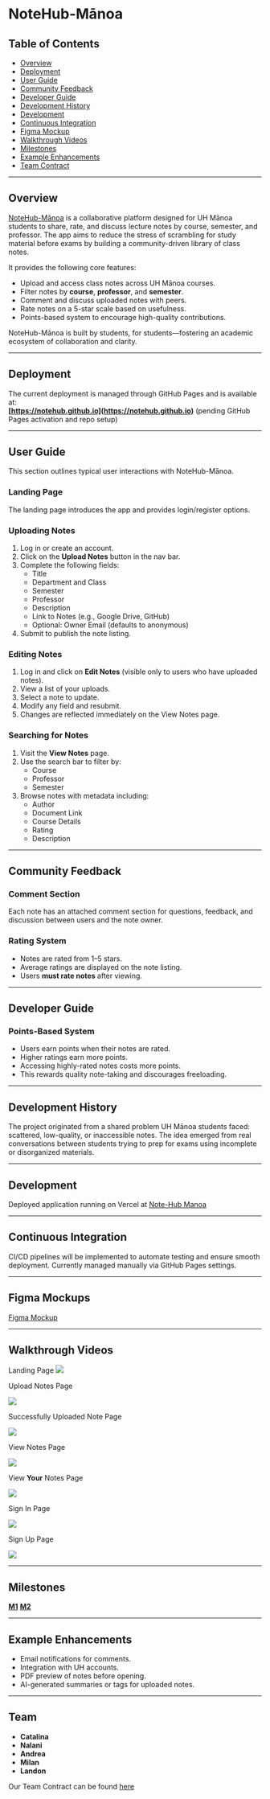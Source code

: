 # NoteHub-Mānoa

## Table of Contents

* [Overview](#overview)
* [Deployment](#deployment)
* [User Guide](#user-guide)
* [Community Feedback](#community-feedback)
* [Developer Guide](#developer-guide)
* [Development History](#development-history)
* [Development](#development)
* [Continuous Integration](#continuous-integration)
* [Figma Mockup](#figma-mockups)
* [Walkthrough Videos](#walkthrough-videos)
* [Milestones](#milestones)
* [Example Enhancements](#example-enhancements)
* [Team Contract](https://docs.google.com/document/d/1IHEfQtw1nb9-c-XlJGUT-TiZKemAvDFH050V7u3n5Wg/edit?tab=t.0)

---

## Overview

[NoteHub-Mānoa](https://github.com/web-warriors-hub/web-warriors-hub.github.io) is a collaborative platform designed for UH Mānoa students to share, rate, and discuss lecture notes by course, semester, and professor. The app aims to reduce the stress of scrambling for study material before exams by building a community-driven library of class notes.

It provides the following core features:

* Upload and access class notes across UH Mānoa courses.
* Filter notes by **course**, **professor**, and **semester**.
* Comment and discuss uploaded notes with peers.
* Rate notes on a 5-star scale based on usefulness.
* Points-based system to encourage high-quality contributions.

NoteHub-Mānoa is built by students, for students—fostering an academic ecosystem of collaboration and clarity.

---

## Deployment

The current deployment is managed through GitHub Pages and is available at:  
**[https://notehub.github.io](https://notehub.github.io)** (pending GitHub Pages activation and repo setup)

---

## User Guide

This section outlines typical user interactions with NoteHub-Mānoa.

### Landing Page

The landing page introduces the app and provides login/register options.

### Uploading Notes

1. Log in or create an account.
2. Click on the **Upload Notes** button in the nav bar.
3. Complete the following fields:
   - Title
   - Department and Class
   - Semester
   - Professor
   - Description
   - Link to Notes (e.g., Google Drive, GitHub)
   - Optional: Owner Email (defaults to anonymous)
4. Submit to publish the note listing.

### Editing Notes

1. Log in and click on **Edit Notes** (visible only to users who have uploaded notes).
2. View a list of your uploads.
3. Select a note to update.
4. Modify any field and resubmit.
5. Changes are reflected immediately on the View Notes page.

### Searching for Notes

1. Visit the **View Notes** page.
2. Use the search bar to filter by:
   - Course
   - Professor
   - Semester
3. Browse notes with metadata including:
   - Author
   - Document Link
   - Course Details
   - Rating
   - Description

---

## Community Feedback

###  Comment Section

Each note has an attached comment section for questions, feedback, and discussion between users and the note owner.

###  Rating System

- Notes are rated from 1–5 stars.
- Average ratings are displayed on the note listing.
- Users **must rate notes** after viewing.

---

## Developer Guide

### Points-Based System

- Users earn points when their notes are rated.
- Higher ratings earn more points.
- Accessing highly-rated notes costs more points.
- This rewards quality note-taking and discourages freeloading.

---

## Development History

The project originated from a shared problem UH Mānoa students faced: scattered, low-quality, or inaccessible notes. The idea emerged from real conversations between students trying to prep for exams using incomplete or disorganized materials.

---

## Development

Deployed application running on Vercel at [Note-Hub Manoa](https://notehub-manoa.vercel.app)

---

## Continuous Integration

CI/CD pipelines will be implemented to automate testing and ensure smooth deployment. Currently managed manually via GitHub Pages settings.

---
## Figma Mockups

[Figma Mockup](https://www.figma.com/design/gn3wSQTofguqx5eSH5CgOW/ICS-314-Final?node-id=0-1&p=f)

---

## Walkthrough Videos

Landing Page
![](images/landing-page.png)

Upload Notes Page

![](images/upload-notes-page.png)

Successfully Uploaded Note Page

![](images/upload-notes-success-page.png)

View Notes Page

![](images/view-notes-page.png)

View **Your** Notes Page

![](images/your-notes-page.png)

Sign In Page

![](images/signin-page.png)

Sign Up Page

![](images/signup-page.png)

---

## Milestones

**[M1](https://github.com/orgs/web-warriors-hub/projects/1/views/1)**
**[M2](https://github.com/orgs/web-warriors-hub/projects/7)**

---

## Example Enhancements

- Email notifications for comments.
- Integration with UH accounts.
- PDF preview of notes before opening.
- AI-generated summaries or tags for uploaded notes.

---

## Team

- **Catalina** 
- **Nalani**
- **Andrea**  
- **Milan**    
- **Landon**    

Our Team Contract can be found [here](https://docs.google.com/document/d/1IHEfQtw1nb9-c-XlJGUT-TiZKemAvDFH050V7u3n5Wg/edit?tab=t.0)
